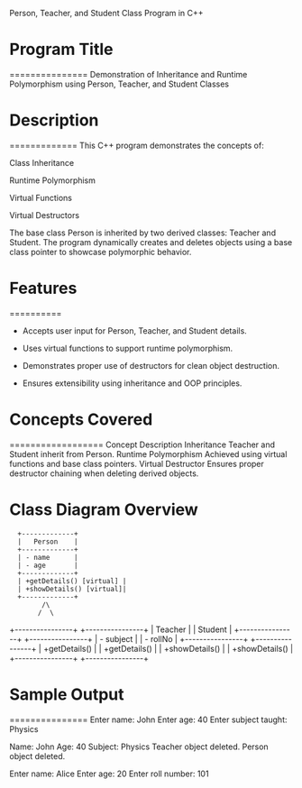 Person, Teacher, and Student Class Program in C++

# Program Title
===============
Demonstration of Inheritance and Runtime Polymorphism using Person, Teacher, and Student Classes



# Description
=============
This C++ program demonstrates the concepts of:

Class Inheritance

Runtime Polymorphism

Virtual Functions

Virtual Destructors


The base class Person is inherited by two derived classes: Teacher and Student. The program dynamically creates and deletes objects using a base class pointer to showcase polymorphic behavior.



# Features
==========
* Accepts user input for Person, Teacher, and Student details.

* Uses virtual functions to support runtime polymorphism.

* Demonstrates proper use of destructors for clean object destruction.

* Ensures extensibility using inheritance and OOP principles.



# Concepts Covered
==================
Concept	Description
Inheritance	Teacher and Student inherit from Person.
Runtime Polymorphism	Achieved using virtual functions and base class pointers.
Virtual Destructor	Ensures proper destructor chaining when deleting derived objects.



# Class Diagram Overview


      +-------------+
      |   Person    |
      +-------------+
      | - name      |
      | - age       |
      +-------------+
      | +getDetails() [virtual] |
      | +showDetails() [virtual]|
      +-------------+
            /\
           /  \
 +----------------+    +----------------+
 |   Teacher      |    |   Student      |
 +----------------+    +----------------+
 | - subject      |    | - rollNo       |
 +----------------+    +----------------+
 | +getDetails()  |    | +getDetails()  |
 | +showDetails() |    | +showDetails() |
 +----------------+    +----------------+
 
 
 
# Sample Output
===============
Enter name: John
Enter age: 40
Enter subject taught: Physics

Name: John
Age: 40
Subject: Physics
Teacher object deleted.
Person object deleted.

Enter name: Alice
Enter age: 20
Enter roll number: 101

